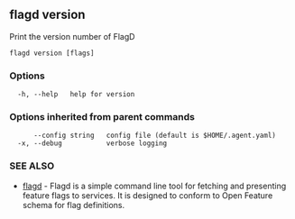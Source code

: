 <!-- markdownlint-disable-file -->
## flagd version

Print the version number of FlagD

```
flagd version [flags]
```

### Options

```
  -h, --help   help for version
```

### Options inherited from parent commands

```
      --config string   config file (default is $HOME/.agent.yaml)
  -x, --debug           verbose logging
```

### SEE ALSO

* [flagd](flagd)	 - Flagd is a simple command line tool for fetching and presenting feature flags to services. It is designed to conform to Open Feature schema for flag definitions.

